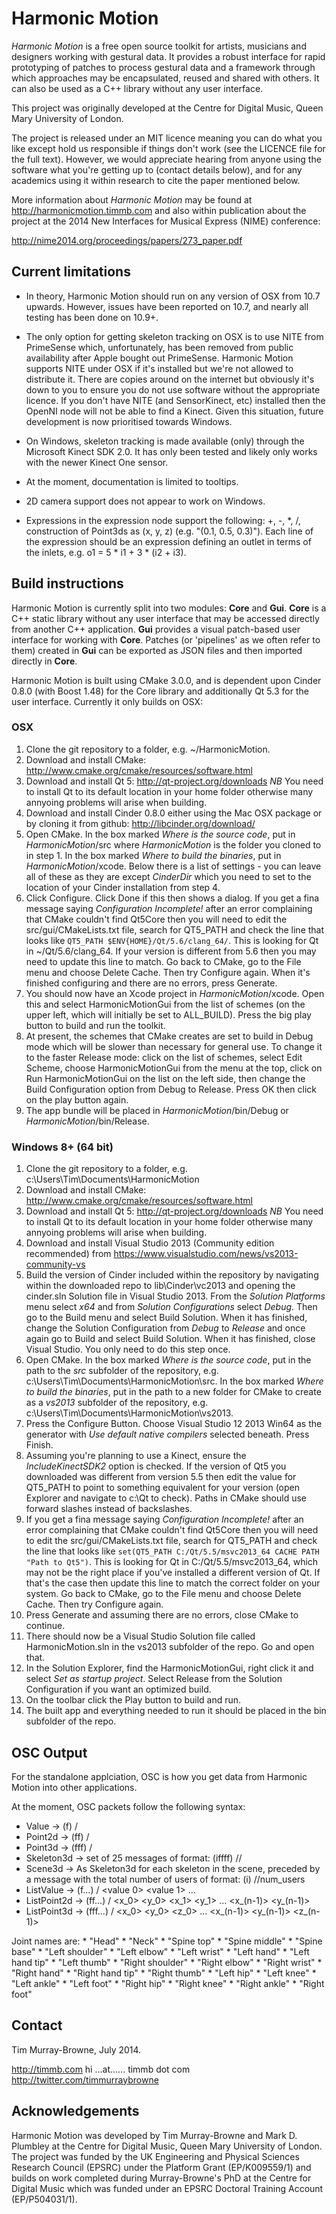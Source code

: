 # Harmonic Motion

_Harmonic Motion_ is a free open source toolkit for artists, musicians and designers working with gestural data. It provides a robust interface for rapid prototyping of patches to process gestural data and a framework through which approaches may be encapsulated, reused and shared with others. It can also be used as a C++ library without any user interface.

This project was originally developed at the Centre for Digital Music, Queen Mary University of London.

The project is released under an MIT licence meaning you can do what you like except hold us responsible if things don't work (see the LICENCE file for the full text). However, we would appreciate hearing from anyone using the software what you're getting up to (contact details below), and for any academics using it within research to cite the paper mentioned below.

More information about _Harmonic Motion_ may be found at http://harmonicmotion.timmb.com and also within publication about the project at the 2014 New Interfaces for Musical Express (NIME) conference:

http://nime2014.org/proceedings/papers/273_paper.pdf

## Current limitations


- In theory, Harmonic Motion should run on any version of OSX from 10.7 upwards. However, issues have been reported on 10.7, and nearly all testing has been done on 10.9+.

- The only option for getting skeleton tracking on OSX is to use NITE from PrimeSense which, unfortunately, has been removed from public availability after Apple bought out PrimeSense. Harmonic Motion supports NITE under OSX if it's installed but we're not allowed to distribute it. There are copies around on the internet but obviously it's down to you to ensure you do not use software without the appropriate licence. If you don't have NITE (and SensorKinect, etc) installed then the OpenNI node will not be able to find a Kinect. Given this situation, future development is now prioritised towards Windows.

- On Windows, skeleton tracking is made available (only) through the Microsoft Kinect SDK 2.0. It has only been tested and likely only works with the newer Kinect One sensor.

- At the moment, documentation is limited to tooltips.

- 2D camera support does not appear to work on Windows.

- Expressions in the expression node support the following: +, -, *, /, construction of Point3ds as (x, y, z) (e.g. "(0.1, 0.5, 0.3)"). Each line of the expression should be an expression defining an outlet in terms of the inlets, e.g. o1 = 5 * i1 + 3 * (i2 + i3).


## Build instructions

Harmonic Motion is currently split into two modules: __Core__ and __Gui__. __Core__ is a C++ static library without any user interface that may be accessed directly from another C++ application. __Gui__ provides a visual patch-based user interface for working with __Core__. Patches (or 'pipelines' as we often refer to them) created in __Gui__ can be exported as JSON files and then imported directly in __Core__.

Harmonic Motion is built using CMake 3.0.0, and is dependent upon Cinder 0.8.0 (with Boost 1.48) for the Core library and additionally Qt 5.3 for the user interface. Currently it only builds on OSX:

### OSX

1. Clone the git repository to a folder, e.g. ~/HarmonicMotion.
2. Download and install CMake: http://www.cmake.org/cmake/resources/software.html
3. Download and install Qt 5: http://qt-project.org/downloads *NB* You need to install Qt to its default location in your home folder otherwise many annyoing problems will arise when building.
4. Download and install Cinder 0.8.0 either using the Mac OSX package or by cloning it from github: http://libcinder.org/download/
5. Open CMake. In the box marked _Where is the source code_, put in _HarmonicMotion_/src where _HarmonicMotion_ is the folder you cloned to in step 1. In the box marked _Where to build the binaries_, put in _HarmonicMotion_/xcode. Below there is a list of settings - you can leave all of these as they are except _CinderDir_ which you need to set to the location of your Cinder installation from step 4.
6. Click Configure. Click Done if this then shows a dialog. If you get a fina message saying _Configuration Incomplete!_ after an error complaining that CMake couldn't find Qt5Core then you will need to edit the src/gui/CMakeLists.txt file, search for QT5_PATH and check the line that looks like `QT5_PATH $ENV{HOME}/Qt/5.6/clang_64/`. This is looking for Qt in ~/Qt/5.6/clang_64. If your version is different from 5.6 then you may need to update this line to match. Go back to CMake, go to the File menu and choose Delete Cache. Then try Configure again. When it's finished configuring and there are no errors, press Generate.
7. You should now have an Xcode project in _HarmonicMotion_/xcode. Open this and select HarmonicMotionGui from the list of schemes (on the upper left, which will initially be set to ALL_BUILD). Press the big play button to build and run the toolkit.
8. At present, the schemes that CMake creates are set to build in Debug mode which will be slower than necessary for general use. To change it to the faster Release mode: click on the list of schemes, select Edit Scheme, choose HarmonicMotionGui from the menu at the top, click on Run HarmonicMotionGui on the list on the left side, then change the Build Configuration option from Debug to Release. Press OK then click on the play button again.
9. The app bundle will be placed in _HarmonicMotion_/bin/Debug or _HarmonicMotion_/bin/Release.

### Windows 8+ (64 bit)

1. Clone the git repository to a folder, e.g. c:\\Users\\Tim\\Documents\\HarmonicMotion
2. Download and install CMake: http://www.cmake.org/cmake/resources/software.html
3. Download and install Qt 5: http://qt-project.org/downloads *NB* You need to install Qt to its default location in your home folder otherwise many annyoing problems will arise when building.
4. Download and install Visual Studio 2013 (Community edition recommended) from https://www.visualstudio.com/news/vs2013-community-vs
4. Build the version of Cinder included within the repository by navigating within the downloaded repo to lib\\Cinder\\vc2013 and opening the cinder.sln Solution file in Visual Studio 2013. From the _Solution Platforms_ menu select _x64_ and from _Solution Configurations_ select _Debug_. Then go to the Build menu and select Build Solution. When it has finished, change the Solution Configuration from _Debug_ to _Release_ and once again go to Build and select Build Solution. When it has finished, close Visual Studio. You only need to do this step once.
5. Open CMake. In the box marked _Where is the source code_, put in the path to the _src_ subfolder of the repository, e.g. c:\\Users\\Tim\\Documents\\HarmonicMotion\\src. In the box marked _Where to build the binaries_, put in the path to a new folder for CMake to create as a _vs2013_ subfolder of the repository, e.g. c:\\Users\\Tim\\Documents\\HarmonicMotion\\vs2013.
6. Press the Configure Button. Choose Visual Studio 12 2013 Win64 as the generator with _Use default native compilers_ selected beneath. Press Finish.
7. Assuming you're planning to use a Kinect, ensure the _IncludeKinectSDK2_ option is checked. If the version of Qt5 you downloaded was different from version 5.5 then edit the value for QT5_PATH to point to something equivalent for your version (open Explorer and navigate to c:\\Qt to check). Paths in CMake should use forward slashes instead of backslashes.
8. If you get a fina message saying _Configuration Incomplete!_ after an error complaining that CMake couldn't find Qt5Core then you will need to edit the src/gui/CMakeLists.txt file, search for QT5_PATH and check the line that looks like `set(QT5_PATH C:/Qt/5.5/msvc2013_64 CACHE PATH "Path to Qt5")`. This is looking for Qt in C:/Qt/5.5/msvc2013_64, which may not be the right place if you've installed a different version of Qt. If that's the case then update this line to match the correct folder on your system. Go back to CMake, go to the File menu and choose Delete Cache. Then try Configure again.
9. Press Generate and assuming there are no errors, close CMake to continue.
10. There should now be a Visual Studio Solution file called HarmonicMotion.sln in the vs2013 subfolder of the repo. Go and open that.
11. In the Solution Explorer, find the HarmonicMotionGui, right click it and select _Set as startup project_. Select Release from the Solution Configuration if you want an optimized build.
12. On the toolbar click the Play button to build and run.
13. The built app and everything needed to run it should be placed in the bin subfolder of the repo.


## OSC Output

For the standalone applciation, OSC is how you get data from Harmonic Motion into other applications.

At the moment, OSC packets follow the following syntax:

- Value -> (f) /<prefix> <value>
- Point2d -> (ff)  /<prefix> <x> <y>
- Point3d -> (fff) /<prefix> <x> <y> <z>
- Skeleton3d -> set of 25 messages of format: (iffff) /<prefix>/<joint name> <user id> <confidence> <x> <y> <z>
- Scene3d -> As Skeleton3d for each skeleton in the scene, preceded by a message with the total number of users of format: (i) /<prefix>/num_users
- ListValue -> (f...) /<prefix> <value 0> <value 1> ... <value n-1>
- ListPoint2d -> (ff...) /<prefix> <x_0> <y_0> <x_1> <y_1> ... <x_(n-1)> <y_(n-1)>
- ListPoint3d -> (fff...) /<prefix> <x_0> <y_0> <z_0> ... <x_(n-1)> <y_(n-1)> <z_(n-1)>

Joint names are:
	* "Head"
	* "Neck"
	* "Spine top"
	* "Spine middle"
	* "Spine base"
	* "Left shoulder"
	* "Left elbow"
	* "Left wrist"
	* "Left hand"
	* "Left hand tip"
	* "Left thumb"
	* "Right shoulder"
	* "Right elbow"
	* "Right wrist"
	* "Right hand"
	* "Right hand tip"
	* "Right thumb"
	* "Left hip"
	* "Left knee"
	* "Left ankle"
	* "Left foot"
	* "Right hip"
	* "Right knee"
	* "Right ankle"
	* "Right foot"


## Contact

Tim Murray-Browne, July 2014.

http://timmb.com
hi ...at...... timmb dot com
http://twitter.com/timmurraybrowne

## Acknowledgements

Harmonic Motion was developed by Tim Murray-Browne and Mark D. Plumbley at the Centre for Digital Music, Queen Mary University of London. The project was funded by the UK Engineering and Physical Sciences Research Council (EPSRC) under the Platform Grant (EP/K009559/1) and builds on work completed during Murray-Browne's PhD at the Centre for Digital Music which was funded under an EPSRC Doctoral Training Account (EP/P504031/1).

